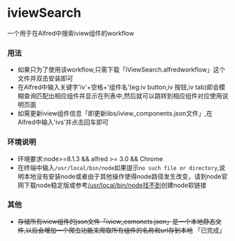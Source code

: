 # iviewSearch
一个用于在Alfred中搜索iview组件的workflow

### 用法

* 如果只为了使用该workflow,只需下载「iViewSearch.alfredworkflow」这个文件并双击安装即可
* 在Alfred中输入关键字'iv'+空格+'组件名'(eg:iv button,iv 按钮,iv tab)即会模糊查询匹配出相应组件并显示在列表中,然后就可以跳转到相应组件对应使用说明页面
* 如需更新iview组件信息「即更新libs/iview_components.json文件」,在Alfred中输入'ivs'并点击回车即可

### 环境说明
* 环境要求:node>=8.1.3 && alfred >= 3.0 && Chrome
* 在终端中输入`/usr/local/bin/node`如果提示`no such file or directory`,说明本地没有安装node或者由于其他操作使得node路径发生改变，请到node官网下载node稳定版或参考[/usr/local/bin/node找不到](http://www.caotama.com/9535.html)创建node软链接

### 其他
* ~~存储所有iview组件的json文件「iview_comonets.json」是一个本地静态文件,以后会增加一个爬虫功能来爬取所有组件的名称和url存到本地~~ 「已完成」
